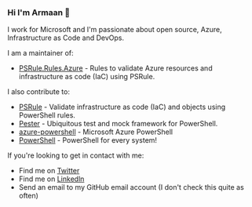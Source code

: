### Hi I'm Armaan 👋

I work for Microsoft and I'm passionate about open source, Azure, Infrastructure as Code and DevOps.

I am a maintainer of:

- [PSRule.Rules.Azure] - Rules to validate Azure resources and infrastructure as code (IaC) using PSRule.

I also contribute to:

- [PSRule] - Validate infrastructure as code (IaC) and objects using PowerShell rules.
- [Pester] - Ubiquitous test and mock framework for PowerShell.
- [azure-powershell] - Microsoft Azure PowerShell
- [PowerShell] - PowerShell for every system!

If you're looking to get in contact with me:
- Find me on [Twitter]
- Find me on [Linkedln]
- Send an email to my GitHub email account (I don't check this quite as often)

[PSRule]: https://github.com/microsoft/PSRule
[PSRule.Rules.Azure]: https://github.com/Azure/PSRule.Rules.Azure
[Pester]: https://github.com/pester/Pester
[azure-powershell]: https://github.com/Azure/azure-powershell
[PowerShell]: https://github.com/PowerShell/PowerShell
[Twitter]: https://twitter.com/McleodArmaan
[Linkedln]: https://www.linkedin.com/in/armaan-mcleod-533452137/
